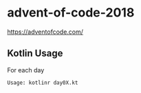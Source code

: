 # advent-of-code-2018
https://adventofcode.com/ 

## Kotlin Usage
For each day
```
Usage: kotlinr day0X.kt
```

